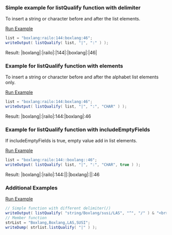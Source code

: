 ### Simple example for listQualify function with delimiter

To insert a string or character before and after the list elements.

<a href="https://try.boxlang.io/?code=eJzLySwuUbBVUErOz0lJKy3OzM%2BzKkrMzMm3MjQxscopTU5NtTIxU7LmKi%2FKLEn1Ly0pKC3RUMgBagosTczJTKuEcHQUlGqUgISVkoKmgqY1FwAAjRtV" target="_blank">Run Example</a>

```java
list = "boxlang:railo:144:boxlang:46";
writeOutput( listQualify( list, "|", ":" ) );

```

Result: |boxlang|:|railo|:|144|:|boxlang|:|46|

### Example for listQualify function with elements

To insert a string or character before and after the alphabet list elements only.

<a href="https://try.boxlang.io/?code=eJzLySwuUbBVUErOz0lJKy3OzM%2BzKkrMzMm3MjQxscopTU5NtTIxU7LmKi%2FKLEn1Ly0pKC3RUMgBagosTczJTKuEcHQUlGqUgIQViHD2cAxSUtBU0LTmAgDllR0D" target="_blank">Run Example</a>

```java
list = "boxlang:railo:144:boxlang:46";
writeOutput( listQualify( list, "|", ":", "CHAR" ) );

```

Result: |boxlang|:|railo|:144:|boxlang|:46

### Example for listQualify function with includeEmptyFields

If includeEmptyFields is true, empty value add in list elements.

<a href="https://try.boxlang.io/?code=eJzLySwuUbBVUErOz0lJKy3OzM%2BzKkrMzMm3MjQxsbLKKU1OTbWyMjFTsuYqL8osSfUvLSkoLdFQyAFqCyxNzMlMq4RwdBSUapSAhBWIcPZwDALSJUWlqQqaCprWXADWtx%2BD" target="_blank">Run Example</a>

```java
list = "boxlang:railo:144::boxlang::46";
writeOutput( listQualify( list, "|", ":", "CHAR", true ) );

```

Result: |boxlang|:|railo|:144:||:|boxlang|:||:46

### Additional Examples

<a href="https://try.boxlang.io/?code=eJxVjsEKwjAMhu97itCDdDDMA0wFUQRhIlK8Cs5lGmi70bUMwYc3UxA8JOQ%2F5Pt%2BRDDsekvQJn%2BL3HkYOT6g4balQD5CQ5YdRwoa82wMch1T7FPUYHmIp3S13D41qCEG9nes0o0IhzQwVmujClCXaaGCHGagFnVYTSOxzBDhQK6m8JNnQqkEC0tQH1Kx6WyzE1rnC%2BEV5mz2qvz22CbXa5CPqcj8v81r8oniDeOFSOE%3D" target="_blank">Run Example</a>

```java
// Simple function with different delimiter(/)
writeOutput( listQualify( "string/Boxlang/susi/LAS", "^", "/" ) & "<br><br>" );
// Member function
strList = "Boxlang,Boxlang,LAS,SUSI";
writeDump( strlist.listQualify( "|" ) );

```


